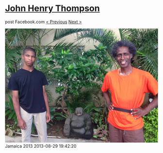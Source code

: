# [John Henry Thompson](../README.md)
post Facebook.com
[< Previous](2013-08-29-64.md) [Next >](2013-08-29-66.md)

[![](../media/2013-08-29/Jamaica-2076.jpg)](../README.md)
Jamaica 2013
2013-08-29 19:42:20